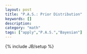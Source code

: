```yaml
---
layout: post
title: "P.A.S.: Prior Distribution"
keywords: []
description: 
category: "math"
tags: ["apply","P.A.S.","Bayesian"]
---
```

{% include JB/setup %}

